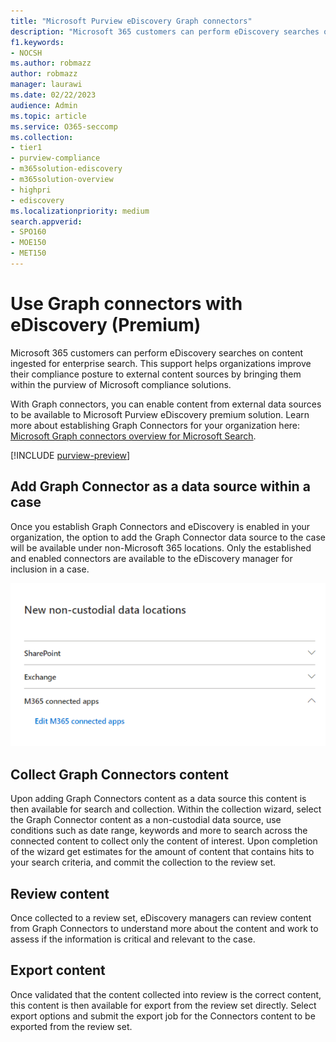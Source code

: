 ```yaml
---
title: "Microsoft Purview eDiscovery Graph connectors"
description: "Microsoft 365 customers can perform eDiscovery searches on content ingested for enterprise search."
f1.keywords:
- NOCSH
ms.author: robmazz
author: robmazz
manager: laurawi
ms.date: 02/22/2023
audience: Admin
ms.topic: article
ms.service: O365-seccomp
ms.collection:
- tier1 
- purview-compliance
- m365solution-ediscovery
- m365solution-overview
- highpri
- ediscovery
ms.localizationpriority: medium
search.appverid:
- SPO160
- MOE150
- MET150
---
```


# Use Graph connectors with eDiscovery (Premium)

Microsoft 365 customers can perform eDiscovery searches on content ingested for enterprise search. This support helps organizations improve their compliance posture to external content sources by bringing them within the purview of Microsoft compliance solutions.

With Graph connectors, you can enable content from external data sources to be available to Microsoft Purview eDiscovery premium solution. Learn more about establishing Graph Connectors for your organization here: [Microsoft Graph connectors overview for Microsoft Search](/microsoftsearch/connectors-overview).

[!INCLUDE [purview-preview](../includes/purview-preview.md)]

## Add Graph Connector as a data source within a case

Once you establish Graph Connectors and eDiscovery is enabled in your organization, the option to add the Graph Connector data source to the case will be available under non-Microsoft 365 locations. Only the established and enabled connectors are available to the eDiscovery manager for inclusion in a case.

![You can select Graph as a data source.](../media/ediscovery-graph-new.png)

## Collect Graph Connectors content

Upon adding Graph Connectors content as a data source this content is then available for search and collection. Within the collection wizard, select the Graph Connector content as a non-custodial data source, use conditions such as date range, keywords and more to search across the connected content to collect only the content of interest. Upon completion of the wizard get estimates for the amount of content that contains hits to your search criteria, and commit the collection to the review set.  

## Review content

Once collected to a review set, eDiscovery managers can review content from Graph Connectors to understand more about the content and work to assess if the information is critical and relevant to the case.  

## Export content

Once validated that the content collected into review is the correct content, this content is then available for export from the review set directly. Select export options and submit the export job for the Connectors content to be exported from the review set.
